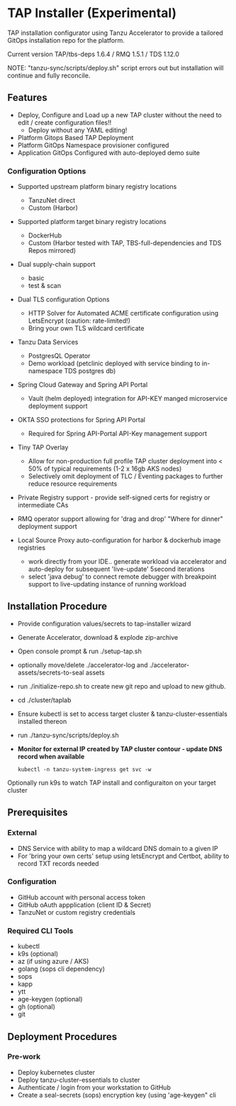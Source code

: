 # TAP Installer (Experimental)

TAP installation configurator using Tanzu Accelerator to provide a tailored GitOps installation repo for the platform. 

Current version TAP/tbs-deps 1.6.4 / RMQ 1.5.1 / TDS 1.12.0

NOTE: "tanzu-sync/scripts/deploy.sh" script errors out but installation will continue and fully reconcile.


## Features
- Deploy, Configure and Load up a new TAP cluster without the need to edit / create configuration files!!
	- Deploy without any YAML editing!
- Platform Gitops Based TAP Deployment
- Platform GitOps Namespace provisioner configured
- Application GitOps Configured with auto-deployed demo suite

### Configuration Options
- Supported upstream platform binary registry locations
	- TanzuNet direct
	- Custom (Harbor)
- Supported platform target binary registry locations
	- DockerHub
	- Custom (Harbor tested with TAP, TBS-full-dependencies and TDS Repos mirrored)
- Dual supply-chain support
	- basic
	- test & scan 
- Dual TLS configuration Options
	- HTTP Solver for Automated ACME certificate configuration using LetsEncrypt (caution: rate-limited!)
	- Bring your own TLS wildcard certificate 
- Tanzu Data Services
	- PostgresQL Operator
	- Demo workload (petclinic deployed with service binding to in-namespace TDS postgres db)
- Spring Cloud Gateway and Spring API Portal 
	- Vault (helm deployed) integration for API-KEY manged microservice deployment support
- OKTA SSO protections for Spring API Portal
	- Required for Spring API-Portal API-Key management support
- Tiny TAP Overlay 
	- Allow for non-production full profile TAP cluster deployment into < 50% of typical requirements (1-2 x 16gb AKS nodes)
	- Selectively omit deployment of TLC / Eventing packages to further reduce resource requirements
- Private Registry support - provide self-signed certs for registry or intermediate CAs
- RMQ operator support allowing for 'drag and drop' "Where for dinner" deployment support

- Local Source Proxy auto-configuration for harbor & dockerhub image registries
    - work directly from your IDE.. generate workload via accelerator and auto-deploy for subsequent 'live-update' 5second iterations
	- select 'java debug' to connect remote debugger with breakpoint support to live-updating instance of running workload

## Installation Procedure
- Provide configuration values/secrets to tap-installer wizard
- Generate Accelerator, download & explode zip-archive
- Open console prompt & run ./setup-tap.sh
- optionally move/delete ./accelerator-log and ./accelerator-assets/secrets-to-seal assets
- run ./initialize-repo.sh to create new git repo and upload to new github.
- cd ./cluster/taplab
- Ensure kubectl is set to access target cluster & tanzu-cluster-essentials installed thereon
- run ./tanzu-sync/scripts/deploy.sh
- **Monitor for external IP created by TAP cluster contour - update DNS record when available**

	`kubectl -n tanzu-system-ingress get svc -w`

Optionally run k9s to watch TAP install and configuraiton on your target cluster





## Prerequisites
### External
- DNS Service with ability to map a wildcard DNS domain  to a given IP
- For  'bring your own certs' setup using letsEncrypt and Certbot, ability to record TXT records needed
### Configuration
- GitHub account with personal access token
- GitHub oAuth appplication (client ID & Secret)
- TanzuNet or custom registry credentials

### Required CLI Tools
- kubectl
- k9s (optional)
- az (if using azure / AKS)
- golang (sops cli dependency)
- sops
- kapp
- ytt
- age-keygen (optional)
- gh (optional)
- git

## Deployment Procedures
### Pre-work
- Deploy kubernetes cluster
- Deploy tanzu-cluster-essentials to cluster
- Authenticate / login from your workstation to GitHub
- Create a seal-secrets (sops) encryption key (using 'age-keygen" cli